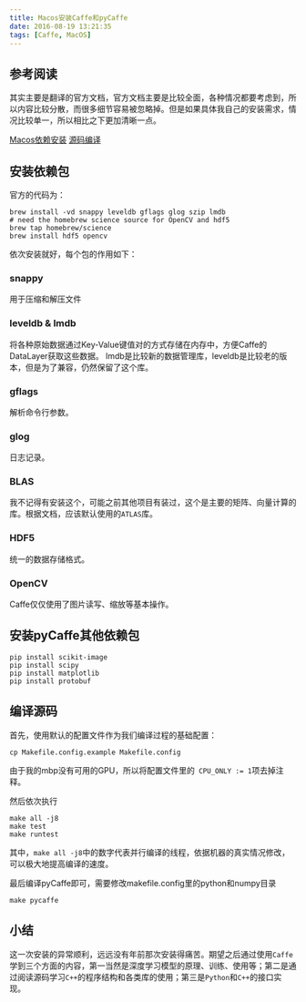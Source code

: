 ```yaml
---
title: Macos安装Caffe和pyCaffe
date: 2016-08-19 13:21:35
tags: [Caffe, MacOS]
---
```

## 参考阅读

其实主要是翻译的官方文档，官方文档主要是比较全面，各种情况都要考虑到，所以内容比较分散，而很多细节容易被忽略掉。但是如果具体我自己的安装需求，情况比较单一，所以相比之下更加清晰一点。

[Macos依赖安装](http://caffe.berkeleyvision.org/install_osx.html)
[源码编译](http://caffe.berkeleyvision.org/installation.html#compilation)

## 安装依赖包

官方的代码为：

```shell
brew install -vd snappy leveldb gflags glog szip lmdb
# need the homebrew science source for OpenCV and hdf5
brew tap homebrew/science
brew install hdf5 opencv
```

依次安装就好，每个包的作用如下：

### snappy
用于压缩和解压文件

### leveldb & lmdb
将各种原始数据通过Key-Value键值对的方式存储在内存中，方便Caffe的DataLayer获取这些数据。 lmdb是比较新的数据管理库，leveldb是比较老的版本，但是为了兼容，仍然保留了这个库。

### gflags
解析命令行参数。

### glog 
日志记录。

### BLAS
我不记得有安装这个，可能之前其他项目有装过，这个是主要的矩阵、向量计算的库。根据文档，应该默认使用的`ATLAS`库。

### HDF5
统一的数据存储格式。

### OpenCV
Caffe仅仅使用了图片读写、缩放等基本操作。

## 安装pyCaffe其他依赖包

```shell
pip install scikit-image
pip install scipy
pip install matplotlib
pip install protobuf
```

## 编译源码

首先，使用默认的配置文件作为我们编译过程的基础配置：

```shell
cp Makefile.config.example Makefile.config
```

由于我的mbp没有可用的GPU，所以将配置文件里的` CPU_ONLY := 1`项去掉注释。

然后依次执行

```shell
make all -j8
make test
make runtest
```

其中，`make all -j8`中的数字代表并行编译的线程，依据机器的真实情况修改，可以极大地提高编译的速度。


最后编译pyCaffe即可，需要修改makefile.config里的python和numpy目录

```shell
make pycaffe 
```

## 小结

这一次安装的异常顺利，远远没有年前那次安装得痛苦。期望之后通过使用`Caffe`学到三个方面的内容，第一当然是深度学习模型的原理、训练、使用等；第二是通过阅读源码学习`C++`的程序结构和各类库的使用；第三是`Python`和`C++`的接口实现。